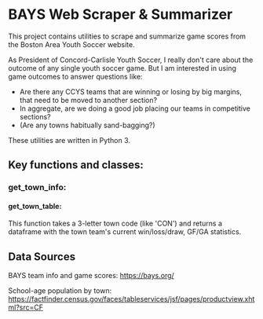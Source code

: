 # BAYS Web Scraper & Summarizer

This project contains utilities to scrape and summarize game scores from the Boston Area Youth Soccer website.

As President of Concord-Carlisle Youth Soccer, I really don't care about the outcome of any single youth soccer game. But I am interested in using game outcomes to answer questions like:

* Are there any CCYS teams that are winning or losing by big margins, that need to be moved to another section?
* In aggregate, are we doing a good job placing our teams in competitive sections?
* (Are any towns habitually sand-bagging?)

These utilities are written in Python 3.

## Key functions and classes:

### get\_town\_info:

#### get\_town\_table: 

This function takes a 3-letter town code (like 'CON') and returns a dataframe with the town team's current win/loss/draw, GF/GA statistics.



## Data Sources

BAYS team info and game scores: https://bays.org/

School-age population by town: https://factfinder.census.gov/faces/tableservices/jsf/pages/productview.xhtml?src=CF